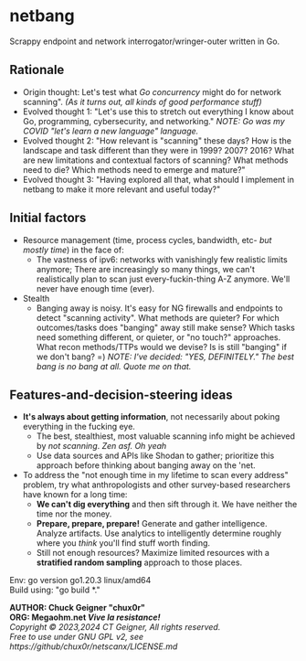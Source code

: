 # netbang  
Scrappy endpoint and network interrogator/wringer-outer written in Go.   

## Rationale
+ Origin thought: Let's test what *Go concurrency* might do for network scanning". *(As it turns out, all kinds of good performance stuff)*
+ Evolved thought 1: "Let's use this to stretch out everything I know about Go, programming, cybersecurity, and networking." *NOTE: Go was my COVID "let's learn a new language" language.*
+ Evolved thought 2: "How relevant is "scanning" these days? How is the landscape and task different than they were in 1999? 2007? 2016? What are new limitations and contextual factors of scanning? What methods need to die? Which methods need to emerge and mature?"
+ Evolved thought 3: "Having explored all that, what should I implement in netbang to make it more relevant and useful today?"

## Initial factors
+ Resource management (time, process cycles, bandwidth, etc- *but mostly time*) in the face of:
     + The vastness of ipv6: networks with vanishingly few realistic limits anymore; There are increasingly so many things, we can't realistically plan to scan just every-fuckin-thing A-Z anymore. We'll never have enough time (ever).
+ Stealth
     + Banging away is noisy. It's easy for NG firewalls and endpoints to detect "scanning activity". What methods are quieter? For which outcomes/tasks does "banging" away still make sense? Which tasks need something different, or quieter, or "no touch?" approaches. What recon methods/TTPs would we devise? Is is still "banging" if we don't bang? =) *NOTE: I've decided: "YES, DEFINITELY." The best bang is no bang at all. Quote me on that.*  

## Features-and-decision-steering ideas
+ **It's always about getting information**, not necessarily about poking everything in the fucking eye.
     + The best, stealthiest, most valuable scanning info might be achieved by *not scanning*. *Zen asf. Oh yeah*
     + Use data sources and APIs like Shodan to gather; prioritize this approach before thinking about banging away on the 'net.
+ To address the "not enough time in my lifetime to scan every address" problem, try what anthropologists and other survey-based researchers have known for a long time:
     + **We can't dig everything** and then sift through it. We have neither the time nor the money. 
     + **Prepare, prepare, prepare!** Generate and gather intelligence. Analyze artifacts. Use analytics to intelligently determine roughly where you *think* you'll find stuff worth finding.
     + Still not enough resources? Maximize limited resources with a **stratified random sampling** approach to those places.

Env: go version go1.20.3 linux/amd64   
Build using: "go build *."    
   
**AUTHOR: Chuck Geigner "chux0r"**   
**ORG: Megaohm.net *Vive la resistance!***    
*Copyright © 2023,2024 CT Geigner, All rights reserved.*   
*Free to use under GNU GPL v2, see https://github/chux0r/netscanx/LICENSE.md*
